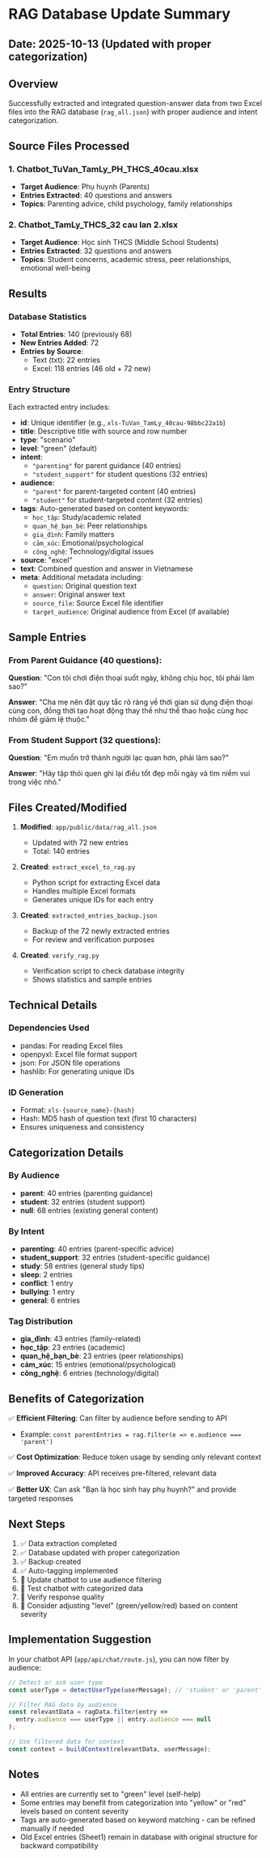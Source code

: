 # RAG Database Update Summary

## Date: 2025-10-13 (Updated with proper categorization)

## Overview
Successfully extracted and integrated question-answer data from two Excel files into the RAG database (`rag_all.json`) with proper audience and intent categorization.

## Source Files Processed

### 1. Chatbot_TuVan_TamLy_PH_THCS_40cau.xlsx
- **Target Audience**: Phụ huynh (Parents)
- **Entries Extracted**: 40 questions and answers
- **Topics**: Parenting advice, child psychology, family relationships

### 2. Chatbot_TamLy_THCS_32 cau lan 2.xlsx
- **Target Audience**: Học sinh THCS (Middle School Students)
- **Entries Extracted**: 32 questions and answers
- **Topics**: Student concerns, academic stress, peer relationships, emotional well-being

## Results

### Database Statistics
- **Total Entries**: 140 (previously 68)
- **New Entries Added**: 72
- **Entries by Source**:
  - Text (txt): 22 entries
  - Excel: 118 entries (46 old + 72 new)

### Entry Structure
Each extracted entry includes:
- **id**: Unique identifier (e.g., `xls-TuVan_TamLy_40cau-98bbc22a1b`)
- **title**: Descriptive title with source and row number
- **type**: "scenario"
- **level**: "green" (default)
- **intent**: 
  - `"parenting"` for parent guidance (40 entries)
  - `"student_support"` for student questions (32 entries)
- **audience**: 
  - `"parent"` for parent-targeted content (40 entries)
  - `"student"` for student-targeted content (32 entries)
- **tags**: Auto-generated based on content keywords:
  - `học_tập`: Study/academic related
  - `quan_hệ_bạn_bè`: Peer relationships
  - `gia_đình`: Family matters
  - `cảm_xúc`: Emotional/psychological
  - `công_nghệ`: Technology/digital issues
- **source**: "excel"
- **text**: Combined question and answer in Vietnamese
- **meta**: Additional metadata including:
  - `question`: Original question text
  - `answer`: Original answer text
  - `source_file`: Source Excel file identifier
  - `target_audience`: Original audience from Excel (if available)

## Sample Entries

### From Parent Guidance (40 questions):
**Question**: "Con tôi chơi điện thoại suốt ngày, không chịu học, tôi phải làm sao?"

**Answer**: "Cha mẹ nên đặt quy tắc rõ ràng về thời gian sử dụng điện thoại cùng con, đồng thời tạo hoạt động thay thế như thể thao hoặc cùng học nhóm để giảm lệ thuộc."

### From Student Support (32 questions):
**Question**: "Em muốn trở thành người lạc quan hơn, phải làm sao?"

**Answer**: "Hãy tập thói quen ghi lại điều tốt đẹp mỗi ngày và tìm niềm vui trong việc nhỏ."

## Files Created/Modified

1. **Modified**: `app/public/data/rag_all.json`
   - Updated with 72 new entries
   - Total: 140 entries

2. **Created**: `extract_excel_to_rag.py`
   - Python script for extracting Excel data
   - Handles multiple Excel formats
   - Generates unique IDs for each entry

3. **Created**: `extracted_entries_backup.json`
   - Backup of the 72 newly extracted entries
   - For review and verification purposes

4. **Created**: `verify_rag.py`
   - Verification script to check database integrity
   - Shows statistics and sample entries

## Technical Details

### Dependencies Used
- pandas: For reading Excel files
- openpyxl: Excel file format support
- json: For JSON file operations
- hashlib: For generating unique IDs

### ID Generation
- Format: `xls-{source_name}-{hash}`
- Hash: MD5 hash of question text (first 10 characters)
- Ensures uniqueness and consistency

## Categorization Details

### By Audience
- **parent**: 40 entries (parenting guidance)
- **student**: 32 entries (student support)
- **null**: 68 entries (existing general content)

### By Intent
- **parenting**: 40 entries (parent-specific advice)
- **student_support**: 32 entries (student-specific guidance)
- **study**: 58 entries (general study tips)
- **sleep**: 2 entries
- **conflict**: 1 entry
- **bullying**: 1 entry
- **general**: 6 entries

### Tag Distribution
- **gia_đình**: 43 entries (family-related)
- **học_tập**: 23 entries (academic)
- **quan_hệ_bạn_bè**: 23 entries (peer relationships)
- **cảm_xúc**: 15 entries (emotional/psychological)
- **công_nghệ**: 6 entries (technology/digital)

## Benefits of Categorization

✅ **Efficient Filtering**: Can filter by audience before sending to API
- Example: `const parentEntries = rag.filter(e => e.audience === 'parent')`

✅ **Cost Optimization**: Reduce token usage by sending only relevant context

✅ **Improved Accuracy**: API receives pre-filtered, relevant data

✅ **Better UX**: Can ask "Bạn là học sinh hay phụ huynh?" and provide targeted responses

## Next Steps

1. ✅ Data extraction completed
2. ✅ Database updated with proper categorization
3. ✅ Backup created
4. ✅ Auto-tagging implemented
5. 🔄 Update chatbot to use audience filtering
6. 🔄 Test chatbot with categorized data
7. 🔄 Verify response quality
8. 🔄 Consider adjusting "level" (green/yellow/red) based on content severity

## Implementation Suggestion

In your chatbot API (`app/api/chat/route.js`), you can now filter by audience:

```javascript
// Detect or ask user type
const userType = detectUserType(userMessage); // 'student' or 'parent'

// Filter RAG data by audience
const relevantData = ragData.filter(entry => 
  entry.audience === userType || entry.audience === null
);

// Use filtered data for context
const context = buildContext(relevantData, userMessage);
```

## Notes

- All entries are currently set to "green" level (self-help)
- Some entries may benefit from categorization into "yellow" or "red" levels based on content severity
- Tags are auto-generated based on keyword matching - can be refined manually if needed
- Old Excel entries (Sheet1) remain in database with original structure for backward compatibility
